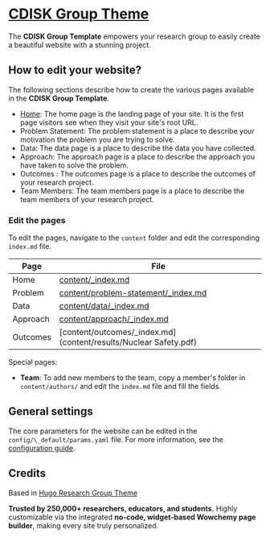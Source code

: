 # [CDISK Group Theme](https://github.com/wowchemy/starter-hugo-research-group)

The **CDISK Group Template** empowers your research group to easily create a beautiful website with a stunning project.


## How to edit your website?

The following sections describe how to create the various pages available in the **CDISK Group Template**.

- [Home](#home): The home page is the landing page of your site. It is the first page visitors see when they visit your site's root URL.
- Problem Statement: The problem statement is a place to describe your motivation the problem you are trying to solve.
- Data: The data page is a place to describe the data you have collected.
- Approach: The approach page is a place to describe the approach you have taken to solve the problem.
- Outcomes : The outcomes page is a place to describe the outcomes of your research project.
- Team Members: The team members page is a place to describe the team members of your research project.

### Edit the pages

To edit the pages, navigate to the `content` folder and edit the corresponding `index.md` file.

| Page     | File                                                                       |
| -------- | -------------------------------------------------------------------------- |
| Home     | [content/\_index.md](content/_index.md)                                    |
| Problem  | [content/problem-statement/\_index.md](content/problem-statement/index.md) |
| Data     | [content/data/\_index.md](content/data/index.md)                           |
| Approach | [content/approach/\_index.md](content/approach/index.md)                   |
| Outcomes | [content/outcomes/\_index.md](content/results/Nuclear Safety.pdf)                   |

Special pages:

- **Team**: To add new members to the team, copy a member's folder in `content/authors/` and edit the `index.md` file and fill the fields.

## General settings

The core parameters for the website can be edited in the `config/\_default/params.yaml` file. For more information, see the [configuration guide](https://wowchemy.com/docs/getting-started/get-started/#customize-it).

## Credits

Based in [Hugo Research Group Theme](https://github.com/wowchemy/starter-hugo-research-group)

️**Trusted by 250,000+ researchers, educators, and students.** Highly customizable via the integrated **no-code, widget-based Wowchemy page builder**, making every site truly personalized.
